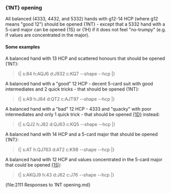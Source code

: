 ### <a name="1NT_opening"> {1NT} opening

All balanced (4333, 4432, and 5332) hands with g12-14 HCP (where g12 means "good 12") should be opened {1NT} - except that a 5332 hand with a 5-card major can be opened {1S} or {1H} if it does not feel "no-trumpy" (e.g. if values are concentrated in the major).

#### Some examples

A balanced hand with 13 HCP and scattered honours that should be opened {1NT}:

> {| s:84 h:AQJ6 d:J932 c:KQ7 --shape --hcp |}

A balanced hand with a "good" 12 HCP - decent 5-card suit with good intermediates and 2 quick tricks  - that should be opened {1NT}:

> {| s:A9 h:J84 d:QT2 c:AJT97 --shape --hcp |}

A balanced hand with a "bad" 12 HCP - 4333 and "quacky" with poor intermediates and only 1 quick trick - that should be opened [{1D}](#1D_opening) instead:

> {| s:QJ2 h:J82 d:QJ63 c:KQ5 --shape --hcp |}

A balanced hand with 14 HCP and a 5-card major that should be opened {1NT}:

> {| s:AT h:QJ763 d:AT2 c:K98 --shape --hcp |}

A balanced hand with 12 HCP and values concentrated in the 5-card major that could be opened [{1S}](#1S_opening):

> {| s:AKQJ9 h:43 d:J62 c:J76 --shape --hcp |}

{file:2111 Responses to 1NT opening.md}
